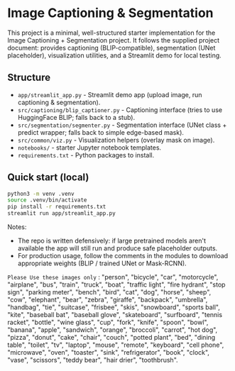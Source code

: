 # Image Captioning & Segmentation

This project is a minimal, well-structured starter implementation for the Image Captioning + Segmentation project.
It follows the supplied project document: provides captioning (BLIP-compatible), segmentation (UNet placeholder),
visualization utilities, and a Streamlit demo for local testing.

## Structure
- `app/streamlit_app.py` - Streamlit demo app (upload image, run captioning & segmentation).
- `src/captioning/blip_captioner.py` - Captioning interface (tries to use HuggingFace BLIP; falls back to a stub).
- `src/segmentation/segmenter.py` - Segmentation interface (UNet class + predict wrapper; falls back to simple edge-based mask).
- `src/common/viz.py` - Visualization helpers (overlay mask on image).
- `notebooks/` - starter Jupyter notebook templates.
- `requirements.txt` - Python packages to install.

## Quick start (local)
```bash
python3 -m venv .venv
source .venv/bin/activate
pip install -r requirements.txt
streamlit run app/streamlit_app.py
```

Notes:
- The repo is written defensively: if large pretrained models aren't available the app will still run and produce safe placeholder outputs.
- For production usage, follow the comments in the modules to download appropriate weights (BLIP / trained UNet or Mask-RCNN).


`Please Use these images only` :
    "person", "bicycle", "car", "motorcycle", "airplane", "bus", "train",
    "truck", "boat", "traffic light", "fire hydrant", "stop sign", "parking meter",
    "bench", "bird", "cat", "dog", "horse", "sheep", "cow", "elephant", "bear",
    "zebra", "giraffe", "backpack", "umbrella", "handbag", "tie", "suitcase",
    "frisbee", "skis", "snowboard", "sports ball", "kite", "baseball bat",
    "baseball glove", "skateboard", "surfboard", "tennis racket", "bottle",
    "wine glass", "cup", "fork", "knife", "spoon", "bowl", "banana", "apple",
    "sandwich", "orange", "broccoli", "carrot", "hot dog", "pizza", "donut",
    "cake", "chair", "couch", "potted plant", "bed", "dining table", "toilet",
    "tv", "laptop", "mouse", "remote", "keyboard", "cell phone", "microwave",
    "oven", "toaster", "sink", "refrigerator", "book", "clock", "vase",
    "scissors", "teddy bear", "hair drier", "toothbrush".
